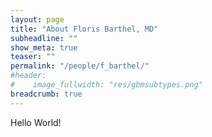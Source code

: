 ```yaml
---
layout: page
title: "About Floris Barthel, MD"
subheadline: ""
show_meta: true
teaser: ""
permalink: "/people/f_barthel/"
#header:
#    image_fullwidth: "res/gbmsubtypes.png"
breadcrumb: true
---
```


Hello World!
